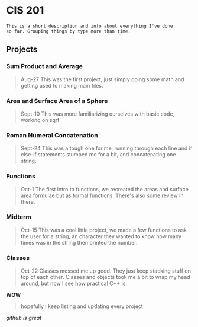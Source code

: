 # CIS 201

```Block1
This is a short description and info about everything I've done
so far. Grouping things by type more than time.
```
## Projects

### Sum Product and Average
>Aug-27 This was the first project, just simply doing some math and getting used
>to making main files.

### Area and Surface Area of a Sphere
>Sept-10 This was more familiarizing ourselves with basic code, working on sqrt

### Roman Numeral Concatenation
>Sept-24 This was a tough one for me, running through each line and if else-if
>statements stumped me for a bit, and concatenating one string.

### Functions
>Oct-1 The first intro to functions, we recreated the areas and surface area formulae
>but as formal functions. There's also some review in there.

### Midterm
>Oct-15 This was a cool little project, we made a few functions to ask the user
>for a string, an character they wanted to know how many times was in the string
>then printed the number.

### Classes
>Oct-22 Classes messed me up good. They just keep stacking stuff on top of each other.
>Classes and objects took me a bit to wrap my head around, but now I see how practical
>C++ is.

**WOW**
>hopefully I keep listing and updating every project

_github is great_
